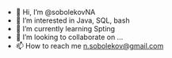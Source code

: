 - 👋 Hi, I’m @sobolekovNA
- 👀 I’m interested in Java, SQL, bash
- 🌱 I’m currently learning Spting
- 💞️ I’m looking to collaborate on ...
- 📫 How to reach me n.sobolekov@gmail.com

<!---
sobolekovNA/sobolekovNA is a ✨ special ✨ repository because its `README.md` (this file) appears on your GitHub profile.
You can click the Preview link to take a look at your changes.
--->
